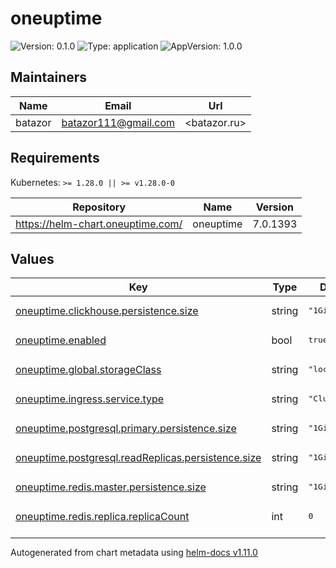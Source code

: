 # oneuptime

![Version: 0.1.0](https://img.shields.io/badge/Version-0.1.0-informational?style=flat-square) ![Type: application](https://img.shields.io/badge/Type-application-informational?style=flat-square) ![AppVersion: 1.0.0](https://img.shields.io/badge/AppVersion-1.0.0-informational?style=flat-square)

## Maintainers

| Name | Email | Url |
| ---- | ------ | --- |
| batazor | <batazor111@gmail.com> | <batazor.ru> |

## Requirements

Kubernetes: `>= 1.28.0 || >= v1.28.0-0`

| Repository | Name | Version |
|------------|------|---------|
| https://helm-chart.oneuptime.com/ | oneuptime | 7.0.1393 |

## Values

<table height="400px" >
	<thead>
		<th>Key</th>
		<th>Type</th>
		<th>Default</th>
		<th>Description</th>
	</thead>
	<tbody>
		<tr>
			<td id="oneuptime--clickhouse--persistence--size"><a href="./values.yaml#L25">oneuptime.clickhouse.persistence.size</a></td>
			<td>
string
</td>
			<td>
				<div style="max-width: 300px;">
<pre lang="json">
"1Gi"
</pre>
</div>
			</td>
			<td></td>
		</tr>
		<tr>
			<td id="oneuptime--enabled"><a href="./values.yaml#L6">oneuptime.enabled</a></td>
			<td>
bool
</td>
			<td>
				<div style="max-width: 300px;">
<pre lang="json">
true
</pre>
</div>
			</td>
			<td></td>
		</tr>
		<tr>
			<td id="oneuptime--global--storageClass"><a href="./values.yaml#L9">oneuptime.global.storageClass</a></td>
			<td>
string
</td>
			<td>
				<div style="max-width: 300px;">
<pre lang="json">
"local-path"
</pre>
</div>
			</td>
			<td></td>
		</tr>
		<tr>
			<td id="oneuptime--ingress--service--type"><a href="./values.yaml#L13">oneuptime.ingress.service.type</a></td>
			<td>
string
</td>
			<td>
				<div style="max-width: 300px;">
<pre lang="json">
"ClusterIP"
</pre>
</div>
			</td>
			<td></td>
		</tr>
		<tr>
			<td id="oneuptime--postgresql--primary--persistence--size"><a href="./values.yaml#L18">oneuptime.postgresql.primary.persistence.size</a></td>
			<td>
string
</td>
			<td>
				<div style="max-width: 300px;">
<pre lang="json">
"1Gi"
</pre>
</div>
			</td>
			<td></td>
		</tr>
		<tr>
			<td id="oneuptime--postgresql--readReplicas--persistence--size"><a href="./values.yaml#L21">oneuptime.postgresql.readReplicas.persistence.size</a></td>
			<td>
string
</td>
			<td>
				<div style="max-width: 300px;">
<pre lang="json">
"1Gi"
</pre>
</div>
			</td>
			<td></td>
		</tr>
		<tr>
			<td id="oneuptime--redis--master--persistence--size"><a href="./values.yaml#L30">oneuptime.redis.master.persistence.size</a></td>
			<td>
string
</td>
			<td>
				<div style="max-width: 300px;">
<pre lang="json">
"1Gi"
</pre>
</div>
			</td>
			<td></td>
		</tr>
		<tr>
			<td id="oneuptime--redis--replica--replicaCount"><a href="./values.yaml#L32">oneuptime.redis.replica.replicaCount</a></td>
			<td>
int
</td>
			<td>
				<div style="max-width: 300px;">
<pre lang="json">
0
</pre>
</div>
			</td>
			<td></td>
		</tr>
	</tbody>
</table>

----------------------------------------------
Autogenerated from chart metadata using [helm-docs v1.11.0](https://github.com/norwoodj/helm-docs/releases/v1.11.0)
